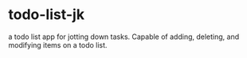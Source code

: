 # todo-list-jk
a todo list app for jotting down tasks. Capable of adding, deleting, and modifying items on a todo list.
